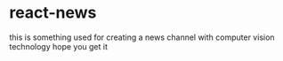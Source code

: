 # react-news
this is something used for creating a news channel with computer vision technology hope you get it
